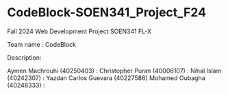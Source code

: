 # CodeBlock-SOEN341_Project_F24
Fall 2024 Web Development Project SOEN341 FL-X

Team name : CodeBlock

Description:



Aymen Machrouhi (40250403) : 
Christopher Puran (40006107) :
Nihal Islam (40242307) :
Yazdan
Carlos Guevara (40227586)
Mohamed Oubagha (40248333) :
